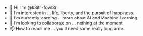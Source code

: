 - 👋 Hi, I’m @k3ith-fowl3r
- 👀 I’m interested in ... life, liberty, and the pursuit of happiness. 
- 🌱 I’m currently learning ... more about AI and Machine Learning.
- 💞️ I’m looking to collaborate on ... nothing at the moment.
- 📫 How to reach me ... you'll need some really long arms.

<!---
k3ith-fowl3r/k3ith-fowl3r is a ✨ special ✨ repository because its `README.md` (this file) appears on your GitHub profile.
You can click the Preview link to take a look at your changes.
--->
